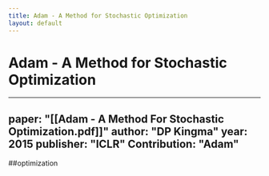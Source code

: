 ```yaml
---
title: Adam - A Method for Stochastic Optimization
layout: default
---
```


# Adam - A Method for Stochastic Optimization

---
paper: "[[Adam - A Method For Stochastic Optimization.pdf]]"
author: "DP Kingma"
year: 2015
publisher: "ICLR"
Contribution: "Adam"
---
##optimization